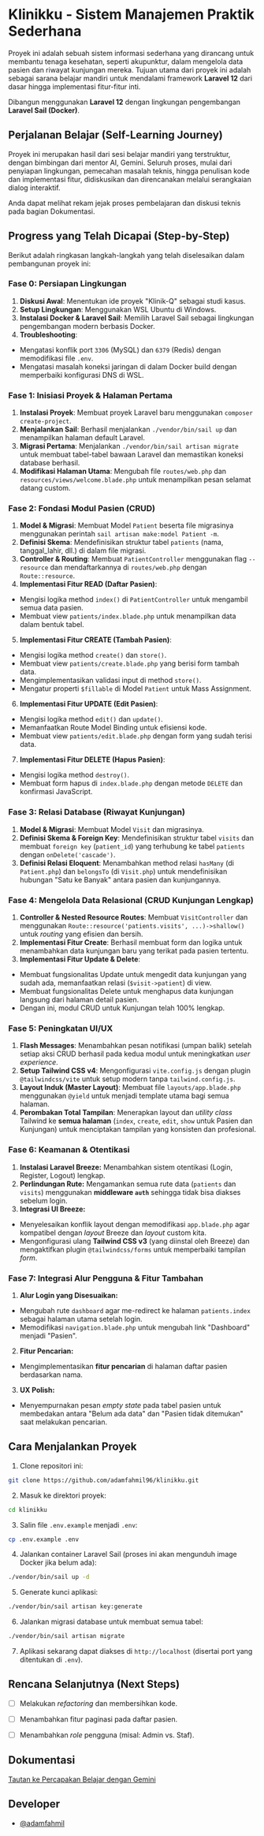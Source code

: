 
# Klinikku - Sistem Manajemen Praktik Sederhana

Proyek ini adalah sebuah sistem informasi sederhana yang dirancang untuk membantu tenaga kesehatan, seperti akupunktur, dalam mengelola data pasien dan riwayat kunjungan mereka. Tujuan utama dari proyek ini adalah sebagai sarana belajar mandiri untuk mendalami framework **Laravel 12** dari dasar hingga implementasi fitur-fitur inti.

Dibangun menggunakan **Laravel 12** dengan lingkungan pengembangan **Laravel Sail (Docker)**.

## Perjalanan Belajar (Self-Learning Journey)

Proyek ini merupakan hasil dari sesi belajar mandiri yang terstruktur, dengan bimbingan dari mentor AI, Gemini. Seluruh proses, mulai dari penyiapan lingkungan, pemecahan masalah teknis, hingga penulisan kode dan implementasi fitur, didiskusikan dan direncanakan melalui serangkaian dialog interaktif.

Anda dapat melihat rekam jejak proses pembelajaran dan diskusi teknis pada bagian Dokumentasi.

## Progress yang Telah Dicapai (Step-by-Step)

Berikut adalah ringkasan langkah-langkah yang telah diselesaikan dalam pembangunan proyek ini:

### Fase 0: Persiapan Lingkungan

1. **Diskusi Awal**: Menentukan ide proyek "Klinik-Q" sebagai studi kasus.
2. **Setup Lingkungan**: Menggunakan WSL Ubuntu di Windows.
3. **Instalasi Docker & Laravel Sail**: Memilih Laravel Sail sebagai lingkungan pengembangan modern berbasis Docker.
4. **Troubleshooting**:

- Mengatasi konflik port `3306` (MySQL) dan `6379` (Redis) dengan memodifikasi file `.env`.
- Mengatasi masalah koneksi jaringan di dalam Docker build dengan memperbaiki konfigurasi DNS di WSL.

### Fase 1: Inisiasi Proyek & Halaman Pertama

1. **Instalasi Proyek**: Membuat proyek Laravel baru menggunakan `composer create-project`.
2. **Menjalankan Sail**: Berhasil menjalankan `./vendor/bin/sail up` dan menampilkan halaman default Laravel.
3. **Migrasi Pertama**: Menjalankan `./vendor/bin/sail artisan migrate` untuk membuat tabel-tabel bawaan Laravel dan memastikan koneksi database berhasil.
4. **Modifikasi Halaman Utama**: Mengubah file `routes/web.php` dan `resources/views/welcome.blade.php` untuk menampilkan pesan selamat datang custom.

### Fase 2: Fondasi Modul Pasien (CRUD)

1. **Model & Migrasi**: Membuat Model `Patient` beserta file migrasinya menggunakan perintah `sail artisan make:model Patient -m`.
2. **Definisi Skema**: Mendefinisikan struktur tabel `patients` (nama, tanggal_lahir, dll.) di dalam file migrasi.
3. **Controller & Routing**: Membuat `PatientController` menggunakan flag `--resource` dan mendaftarkannya di `routes/web.php` dengan `Route::resource`.
4. **Implementasi Fitur READ (Daftar Pasien)**:

- Mengisi logika method `index()` di `PatientController` untuk mengambil semua data pasien.
- Membuat view `patients/index.blade.php` untuk menampilkan data dalam bentuk tabel.

5. **Implementasi Fitur CREATE (Tambah Pasien)**:

- Mengisi logika method `create()` dan `store()`.
- Membuat view `patients/create.blade.php` yang berisi form tambah data.
- Mengimplementasikan validasi input di method `store()`.
- Mengatur properti `$fillable` di Model `Patient` untuk Mass Assignment.

6. **Implementasi Fitur UPDATE (Edit Pasien)**:

- Mengisi logika method `edit()` dan `update()`.
- Memanfaatkan Route Model Binding untuk efisiensi kode.
- Membuat view `patients/edit.blade.php` dengan form yang sudah terisi data.

7. **Implementasi Fitur DELETE (Hapus Pasien)**:

- Mengisi logika method `destroy()`.
- Membuat form hapus di `index.blade.php` dengan metode `DELETE` dan konfirmasi JavaScript.

### Fase 3: Relasi Database (Riwayat Kunjungan)

1. **Model & Migrasi**: Membuat Model `Visit` dan migrasinya.
2. **Definisi Skema & Foreign Key**: Mendefinisikan struktur tabel `visits` dan membuat `foreign key` (`patient_id`) yang terhubung ke tabel `patients` dengan `onDelete('cascade')`.
3. **Definisi Relasi Eloquent**: Menambahkan method relasi `hasMany` (di `Patient.php`) dan `belongsTo` (di `Visit.php`) untuk mendefinisikan hubungan "Satu ke Banyak" antara pasien dan kunjungannya.

### Fase 4: Mengelola Data Relasional (CRUD Kunjungan Lengkap)

1. **Controller & Nested Resource Routes**: Membuat `VisitController` dan menggunakan `Route::resource('patients.visits', ...)->shallow()` untuk *routing* yang efisien dan bersih.
2. **Implementasi Fitur Create**: Berhasil membuat form dan logika untuk menambahkan data kunjungan baru yang terikat pada pasien tertentu.
3. **Implementasi Fitur Update & Delete**:

- Membuat fungsionalitas Update untuk mengedit data kunjungan yang sudah ada, memanfaatkan relasi (`$visit->patient`) di view.
- Membuat fungsionalitas Delete untuk menghapus data kunjungan langsung dari halaman detail pasien.
- Dengan ini, modul CRUD untuk Kunjungan telah 100% lengkap.

### Fase 5: Peningkatan UI/UX

1. **Flash Messages**: Menambahkan pesan notifikasi (umpan balik) setelah setiap aksi CRUD berhasil pada kedua modul untuk meningkatkan *user experience*.
2. **Setup Tailwind CSS v4**: Mengonfigurasi `vite.config.js` dengan plugin `@tailwindcss/vite` untuk setup modern tanpa `tailwind.config.js`.
3. **Layout Induk (Master Layout)**: Membuat file `layouts/app.blade.php` menggunakan `@yield` untuk menjadi template utama bagi semua halaman.
4. **Perombakan Total Tampilan**: Menerapkan layout dan *utility class* Tailwind ke **semua halaman** (`index`, `create`, `edit`, `show` untuk Pasien dan Kunjungan) untuk menciptakan tampilan yang konsisten dan profesional.

### Fase 6: Keamanan & Otentikasi

1. **Instalasi Laravel Breeze:** Menambahkan sistem otentikasi (Login, Register, Logout) lengkap.
2. **Perlindungan Rute:** Mengamankan semua rute data (`patients` dan `visits`) menggunakan **middleware `auth`** sehingga tidak bisa diakses sebelum login.
3. **Integrasi UI Breeze:**

- Menyelesaikan konflik layout dengan memodifikasi `app.blade.php` agar kompatibel dengan *layout* Breeze dan *layout* custom kita.
- Mengonfigurasi ulang **Tailwind CSS v3** (yang diinstal oleh Breeze) dan mengaktifkan plugin `@tailwindcss/forms` untuk memperbaiki tampilan *form*.

### Fase 7: Integrasi Alur Pengguna & Fitur Tambahan

1. **Alur Login yang Disesuaikan:**

- Mengubah rute `dashboard` agar me-redirect ke halaman `patients.index` sebagai halaman utama setelah login.
- Memodifikasi `navigation.blade.php` untuk mengubah link "Dashboard" menjadi "Pasien".

2. **Fitur Pencarian:**

- Mengimplementasikan **fitur pencarian** di halaman daftar pasien berdasarkan nama.

3. **UX Polish:**

- Menyempurnakan pesan *empty state* pada tabel pasien untuk membedakan antara "Belum ada data" dan "Pasien tidak ditemukan" saat melakukan pencarian.

## Cara Menjalankan Proyek

1. Clone repositori ini:

```bash
git clone https://github.com/adamfahmil96/klinikku.git
```

2. Masuk ke direktori proyek:

```bash
cd klinikku
```

3. Salin file `.env.example` menjadi `.env`:

```bash
cp .env.example .env
```

4. Jalankan container Laravel Sail (proses ini akan mengunduh image Docker jika belum ada):

```bash
./vendor/bin/sail up -d
```

5. Generate kunci aplikasi:

```bash
./vendor/bin/sail artisan key:generate
```

6. Jalankan migrasi database untuk membuat semua tabel:

```bash
./vendor/bin/sail artisan migrate
```

7. Aplikasi sekarang dapat diakses di `http://localhost` (disertai port yang ditentukan di `.env`).

## Rencana Selanjutnya (Next Steps)

- [ ] Melakukan *refactoring* dan membersihkan kode.

- [ ] Menambahkan fitur paginasi pada daftar pasien.

- [ ] Menambahkan *role* pengguna (misal: Admin vs. Staf).

## Dokumentasi

[Tautan ke Percapakan Belajar dengan Gemini](https://g.co/gemini/share/5854fc0e5874)

## Developer

- [@adamfahmil](https://github.com/adamfahmil96)
